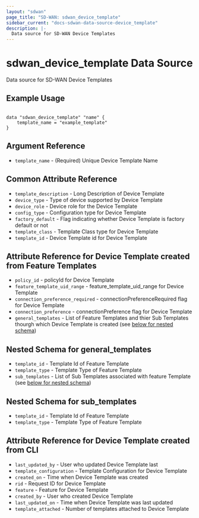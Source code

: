 ```yaml
---
layout: "sdwan"
page_title: "SD-WAN: sdwan_device_template"
sidebar_current: "docs-sdwan-data-source-device_template"
description: |-
  Data source for SD-WAN Device Templates 
---
```

# sdwan_device_template Data Source #
Data source for SD-WAN Device Templates

## Example Usage ##

```hcl

data "sdwan_device_template" "name" {
    template_name = "example_template"
}

```
## Argument Reference ##
* `template_name` - (Required) Unique Device Template Name

## Common Attribute Reference ##
* `template_description` - Long Description of Device Template
* `device_type` - Type of device supported by  Device Template
* `device_role` - Device role for the Device Template
* `config_type` - Configuration type for  Device Template
* `factory_default` - Flag indicating whether Device Template is factory default or not
* `template_class` - Template Class type for  Device Template
* `template_id` - Device Template id for  Device Template

## Attribute Reference for Device Template created from Feature Templates ##
* `policy_id` - policyId for  Device Template
* `feature_template_uid_range` - feature_template_uid_range for  Device Template
* `connection_preference_required` - connectionPreferenceRequired flag for Device Template
* `connection_preference` - connectionPreference flag for Device Template
* `general_templates` - List of Feature Templates and thier Sub Templates thourgh which Device Template is created (see [below for nested schema](#nestedblock--general_templates))


<a id="nestedblock--general_templates"></a>

## Nested Schema for general_templates
* `template_id` - Template Id of Feature Template
* `template_type` - Template Type of Feature Template
* `sub_templates` - List of Sub Templates associated with feature Template (see [below for nested schema](#nestedblock--sub_templates))

<a id="nestedblock--sub_templates"></a>

## Nested Schema for sub_templates
* `template_id` - Template Id of Feature Template
* `template_type` - Template Type of Feature Template

## Attribute Reference for Device Template created from CLI ##
* `last_updated_by` - User who updated  Device Template last
* `template_configuration` - Template Configuration for  Device Template
* `created_on` - Time when  Device Template was created
* `rid` - Request ID for Device Template
* `feature` - Feature for Device Template
* `created_by` - User who created Device Template
* `last_updated_on` - Time when Device Template was last updated
* `template_attached` - Number of templates attached to Device Template


